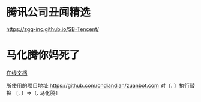 # 腾讯公司丑闻精选

https://zgq-inc.github.io/SB-Tencent/

# 马化腾你妈死了

[在线文档](https://zgqinc-my.sharepoint.com/:t:/g/personal/zgq_zgqinc_onmicrosoft_com/Ea1i0y4fiptPjmGF1Q_f_y4BO1Nt4V4wvr5uWKCKltli9g?e=7T7q87)

所使用的项目地址
https://github.com/cndiandian/zuanbot.com
对〔. 〕执行替换
〔. 〕=>〔. 马化腾〕
